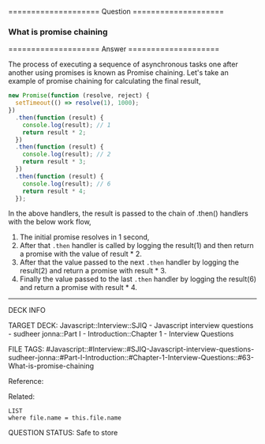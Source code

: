 ==================== Question ====================  

### What is promise chaining  

==================== Answer ====================  

The process of executing a sequence of asynchronous tasks one after another
using promises is known as Promise chaining. Let's take an example of promise
chaining for calculating the final result,

```javascript
new Promise(function (resolve, reject) {
  setTimeout(() => resolve(1), 1000);
})
  .then(function (result) {
    console.log(result); // 1
    return result * 2;
  })
  .then(function (result) {
    console.log(result); // 2
    return result * 3;
  })
  .then(function (result) {
    console.log(result); // 6
    return result * 4;
  });
```

In the above handlers, the result is passed to the chain of .then() handlers
with the below work flow,

1. The initial promise resolves in 1 second,
2. After that `.then` handler is called by logging the result(1) and then return
   a promise with the value of result \* 2.
3. After that the value passed to the next `.then` handler by logging the
   result(2) and return a promise with result \* 3.
4. Finally the value passed to the last `.then` handler by logging the result(6)
   and return a promise with result \* 4.

---

DECK INFO

TARGET DECK: Javascript::Interview::SJIQ - Javascript interview questions -
sudheer jonna::Part I - Introduction::Chapter 1 - Interview Questions

FILE TAGS:
#Javascript::#Interview::#SJIQ-Javascript-interview-questions-sudheer-jonna::#Part-I-Introduction::#Chapter-1-Interview-Questions::#63-What-is-promise-chaining

Reference:

Related:

```dataview
LIST
where file.name = this.file.name
```

QUESTION STATUS: Safe to store
